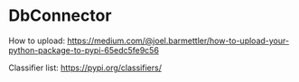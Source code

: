 # DbConnector

How to upload: https://medium.com/@joel.barmettler/how-to-upload-your-python-package-to-pypi-65edc5fe9c56

Classifier list: https://pypi.org/classifiers/
